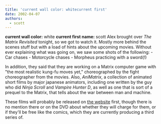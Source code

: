 ```yaml
---
title: 'current wall color: whitecurrent first'
date: 2002-04-07
authors:
  - scott
---
```


**current wall color:** white
**current first name:** scott
Alex brought over _The Matrix Revisited_ tonight, so we got to watch it. Mostly more behind the scenes stuff but with a load of hints about the upcoming movies. Without ever explaining what was going on, we saw some shots of the following:
\- Car chases
\- Motorcycle chases
\- Morpheus practicing with a sword(!)

In addition, they said that they are working on a Matrix computer game with "the most realistic kung-fu moves yet," choreographed by the fight choreographer from the movies. Also, _AniMatrix_, a collection of animated short films by major japanese animators, including one written by the guy who did _Ninja Scroll_ and _Vampire Hunter D_, as well as one that is sort of a prequel to the Matrix, that tells about the war between man and machine.

These films will probably be released on [the website](http://www.whatisthematrix.com/) first, though there is no mention there or on the DVD about whether they will charge for them, or if they'll be free like the comics, which they are currently producing a third series of.
